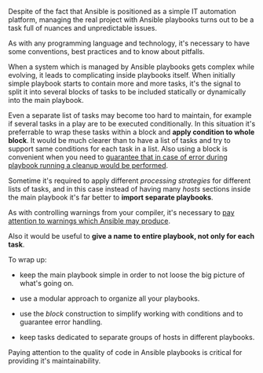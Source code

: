 Despite of the fact that Ansible is positioned as a simple IT automation platform, managing the real project with Ansible playbooks turns out to be a task full of nuances and unpredictable issues.

As with any programming language and technology, it's necessary to have some conventions, best practices and to know about pitfalls.

When a system which is managed by Ansible playbooks gets complex while evolving, it leads to complicating inside playbooks itself.
When initially simple playbook starts to contain more and more tasks, 
it's the signal to split it into several blocks of tasks to be included statically or dynamically into the main playbook.

Even a separate list of tasks may become too hard to maintain, for example if several tasks in a play are to be executed conditionally.
In this situation it's preferrable to wrap these tasks within a block and **apply condition to whole block**.
It would be much clearer than to have a list of tasks and try to support same conditions for each task in a list.
Also using a block is convenient when you need to [guarantee that in case of error during playbook running a cleanup would be performed](http://github.com/agenosov/ansible_notes/tree/master/error_handling).

Sometime it's required to apply different *processing strategies* for different lists of tasks,
and in this case instead of having many *hosts* sections inside the main playbook it's far better to **import separate playbooks**.

As with controlling warnings from your compiler, it's necessary to [pay attention to warnings which Ansible may produce](http://github.com/agenosov/ansible_notes/tree/master/fixing_warnings).

Also it would be useful to **give a name to entire playbook, not only for each task**.

To wrap up:

* keep the main playbook simple in order to not loose the big picture of what's going on.

* use a modular approach to organize all your playbooks.

* use the *block* construction to simplify working with conditions and to guarantee error handling.

* keep tasks dedicated to separate groups of hosts in different playbooks.

Paying attention to the quality of code in Ansible playbooks is critical for providing it's maintainability.
